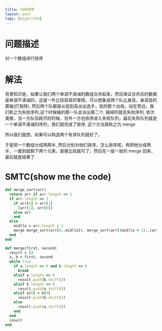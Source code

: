 ```yaml
---
title: 归并排序
layout: post
tags: [algorithm]
---
```


# 问题描述
对一个数组进行排序

# 解法

背景知识是，如果让我们两个单调不递减的数组合并起来，然后保证合并后的数据是单调不递减的，这是一件比较容易的事情，可以想象成两个队比身高，身高低的算输(打我呀), 然后两个队都是从低到高派出选手，低的那个出局，站在旁边，我们称之为失败序列,这个时候输的那一队会派出第二个, 输掉的就去失败序列, 依次类推，当一方队伍耗尽的时候，另外一方也依序进入失败队列，最后失败队列就是一个单调不递减的序列，我们就完成了排序, 这个方法我称之为 merge

所以我们就想，如果可以构造两个有序队列就好了。

于是把一个数组分成两两半, 然后分别对他们排序，怎么排序呢，再把他分成两半，一直到就剩下两个元素，直接比较就可了，然后在一层一层的 merge 回来，最后就是结果了

# SMTC(show me the code)


```ruby
def merge_sort(arr)
  return arr if arr.length <= 1
  if arr.length == 2
    if arr[0] > arr[1]
      [arr[1], arr[0]]
    else arr
    end
  else
    midlle = arr.length / 2
    merge merge_sort(arr[0..midlle]), merge_sort(arr[(midlle + 1)..(arr.length)])
  end
end

def merge(first, second)
  result = []
  a, b = first, second
  while true
    if a.length == 0 and b.length == 0
      break
    elsif a.length == 0
      result.push(b.shift())
    elsif b.length == 0
      result.push(a.shift())
    elsif a[0] > b[0]
      result.push(b.shift())
    else
      result.push(a.shift())
    end
  end
  result
end
```
